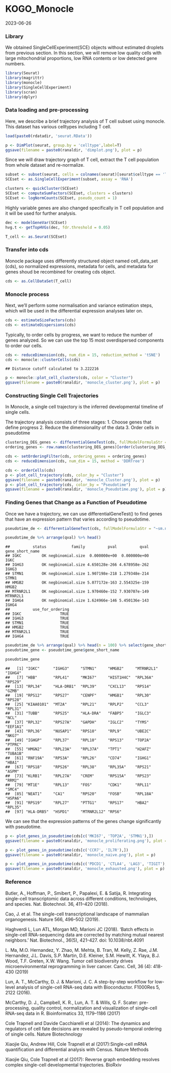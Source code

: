 KOGO_Monocle
================
2023-06-26

### **Library**

We obtained SingleCellExperiment(SCE) objects without estimated droplets
from previous section. In this section, we will remove low quality cells
with large mitochondrial proportions, low RNA contents or low detected
gene numbers.

``` r
library(Seurat)
library(magrittr)
library(monocle)
library(SingleCellExperiment)
library(scran)
library(dplyr)
```

### **Data loading and pre-processing**

Here, we describe a brief trajectory analysis of T cell subset using
monocle. This dataset has various celltypes including T cell.

``` r
load(paste0(rdatadir, 'seurat.RData'))

p <- DimPlot(seurat, group.by = 'celltype',label=T)
ggsave(filename = paste0(ranaldir, 'dimplot.png'), plot = p)
```

Since we will draw trajectory graph of T cell, extract the T cell
population from whole dataset and re-normalize.

``` r
subset <- subset(seurat, cells = colnames(seurat)[seurat$celltype == 'T cell'])
SCEset <- as.SingleCellExperiment(subset, assay = 'RNA')

clusters <- quickCluster(SCEset)
SCEset <- computeSumFactors(SCEset, clusters = clusters)
SCEset <- logNormCounts(SCEset, pseudo_count = 1)
```

Highly variable genes are also changed specifically in T cell population
and it will be used for further analysis.

``` r
dec <- modelGeneVar(SCEset)
hvg.t <- getTopHVGs(dec, fdr.threshold = 0.05)

T_cell <- as.Seurat(SCEset)
```

### **Transfer into cds**

Monocle package uses differently structured object named cell_data_set
(cds), so normalized expressions, metadata for cells, and metadata for
genes shoud be recombined for creating cds object.

``` r
cds <- as.CellDataSet(T_cell)
```

### **Monocle process**

Next, we’ll perform some normalisation and variance estimation steps,
which will be used in the differential expression analyses later on.

``` r
cds <- estimateSizeFactors(cds)
cds <- estimateDispersions(cds)
```

Typically, to order cells by progress, we want to reduce the number of
genes analyzed. So we can use the top 15 most overdispersed components to order our cells.

``` r
cds <- reduceDimension(cds, num_dim = 15, reduction_method = 'tSNE')
cds <- monocle::clusterCells(cds)
```

    ## Distance cutoff calculated to 3.222216

``` r
p <- monocle::plot_cell_clusters(cds, color = "Cluster")
ggsave(filename = paste0(ranaldir, 'monocle_cluster.png'), plot = p)
```

### **Constructing Single Cell Trajectories**

In Monocle, a single cell trajectory is the inferred developmental
timeline of single cells.

The trajectory analysis consists of three stages: 1. Choose genes that
define progress 2. Reduce the dimensionality of the data 3. Order cells
in pseudotime

``` r
clustering_DEG_genes <- differentialGeneTest(cds, fullModelFormulaStr = '~Cluster')
ordering_genes <- row.names(clustering_DEG_genes)[order(clustering_DEG_genes$qval)][1:1000]

cds <- setOrderingFilter(cds, ordering_genes = ordering_genes)
cds <- reduceDimension(cds, num_dim = 15, method = 'DDRTree')

cds <- orderCells(cds)
p <- plot_cell_trajectory(cds, color_by = "Cluster")
ggsave(filename = paste0(ranaldir, 'monocle_Cluster.png'), plot = p)
p <- plot_cell_trajectory(cds, color_by = "Pseudotime")
ggsave(filename = paste0(ranaldir, 'monocle_Pseudotime.png'), plot = p)
```

### **Finding Genes that Change as a Function of Pseudotime**

Once we have a trajectory, we can use differentialGeneTest() to find
genes that have an expression pattern that varies according to
pseudotime.

``` r
pseudotime_de <- differentialGeneTest(cds, fullModelFormulaStr = "~sm.ns(Pseudotime)")

pseudotime_de %>% arrange(qval) %>% head()
```

    ##          status           family          pval          qval gene_short_name
    ## IGKC         OK negbinomial.size  0.000000e+00  0.000000e+00            IGKC
    ## IGHG3        OK negbinomial.size 4.650128e-266 4.678958e-262           IGHG3
    ## STMN1        OK negbinomial.size 1.907198e-218 1.279348e-214           STMN1
    ## HMGB2        OK negbinomial.size 5.077172e-163 2.554325e-159           HMGB2
    ## MTRNR2L1     OK negbinomial.size 1.970460e-152 7.930707e-149        MTRNR2L1
    ## IGHG4        OK negbinomial.size 1.624966e-146 5.450136e-143           IGHG4
    ##          use_for_ordering
    ## IGKC                 TRUE
    ## IGHG3                TRUE
    ## STMN1                TRUE
    ## HMGB2                TRUE
    ## MTRNR2L1             TRUE
    ## IGHG4                TRUE

``` r
pseudotime_de %>% arrange(qval) %>% head(n = 100) %>% select(gene_short_name) -> pseudotime_gene
pseudotime_gene <- pseudotime_gene$gene_short_name

pseudotime_gene
```

    ##   [1] "IGKC"      "IGHG3"     "STMN1"     "HMGB2"     "MTRNR2L1"  "IGHG4"    
    ##   [7] "HBB"       "RPL41"     "MKI67"     "HIST1H4C"  "RPL36A"    "RPS29"    
    ##  [13] "RPL34"     "HLA-DRB1"  "RPL39"     "CXCL13"    "RPS14"     "GZMB"     
    ##  [19] "RPS12"     "RPS27"     "CENPF"     "HMGB1"     "RPL30"     "RPS28"    
    ##  [25] "KIAA0101"  "MT2A"      "RPL21"     "RPLP2"     "CCL3"      "RPL31"    
    ##  [31] "TUBB"      "RPS25"     "HLA-DRA"   "FABP5"     "IGLC3"     "NCL"      
    ##  [37] "RPL32"     "RPS27A"    "GAPDH"     "IGLC2"     "TYMS"      "EEF1A1"   
    ##  [43] "RPL36"     "NUSAP1"    "RPS10"     "RPL9"      "UBE2C"     "NKG7"     
    ##  [49] "IGHGP"     "RPL37"     "RPL10"     "RPS13"     "TOP2A"     "PTPRC"    
    ##  [55] "HMGN2"     "RPL23A"    "RPL37A"    "TPT1"      "H2AFZ"     "TUBA1B"   
    ##  [61] "RNF19A"    "RPS3A"     "RPL26"     "CD74"      "IGHG1"     "HBA1"     
    ##  [67] "RPS18"     "RPS26"     "RPL38"     "RPL35A"    "RPS21"     "ASPM"     
    ##  [73] "KLRB1"     "RPL27A"    "CREM"      "RPS15A"    "RPS23"     "RRM2"     
    ##  [79] "MT1E"      "RPL13"     "FOS"       "CDK1"      "RPL11"     "SMC4"     
    ##  [85] "NEAT1"     "CA1"       "RPS20"     "FOSB"      "RPL18A"    "HSPA6"    
    ##  [91] "RPS19"     "RPL27"     "PTTG1"     "RPS17"     "HBA2"      "RPL35"    
    ##  [97] "HLA-DRB5"  "HSPD1"     "MTRNR2L12" "RPS6"

We can see that the expression patterns of the genes change
significantly with pseudotime.

``` r
p <- plot_genes_in_pseudotime(cds[c('MKI67', 'TOP2A', 'STMN1'),])
ggsave(filename = paste0(ranaldir, 'monocle_proliferating.png'), plot = p)

p <- plot_genes_in_pseudotime(cds[c('CCR7', 'IL7R'),])
ggsave(filename = paste0(ranaldir, 'monocle_naive.png'), plot = p)

p <- plot_genes_in_pseudotime(cds[c('PDCD1', 'CTLA4', 'LAG3', 'TIGIT'),])
ggsave(filename = paste0(ranaldir, 'monocle_exhausted.png'), plot = p)
```

### **Reference**

Butler, A., Hoffman, P., Smibert, P., Papalexi, E. & Satija, R. Integrating single-cell transcriptomic data across different conditions, technologies, and species. Nat. Biotechnol. 36, 411–420 (2018).

Cao, J. et al. The single-cell transcriptional landscape of mammalian organogenesis. Nature 566, 496–502 (2019).

Haghverdi L, Lun ATL, Morgan MD, Marioni JC (2018). ‘Batch effects in single-cell RNA-sequencing data are corrected by matching mutual nearest neighbors.’ Nat. Biotechnol., 36(5), 421-427. doi: 10.1038/nbt.4091

L. Ma, M.O. Hernandez, Y. Zhao, M. Mehta, B. Tran, M. Kelly, Z. Rae, J.M. Hernandez, J.L. Davis, S.P. Martin, D.E. Kleiner, S.M. Hewitt, K. Ylaya, B.J. Wood, T.F. Greten, X.W. Wang. Tumor cell biodiversity drives microenvironmental reprogramming in liver cancer. Canc. Cell, 36 (4): 418-430 (2019) 

Lun, A. T., McCarthy, D. J. & Marioni, J. C. A step-by-step workflow for low-level analysis of single-cell RNA-seq data with Bioconductor. F1000Res 5, 2122 (2016). 

McCarthy, D. J., Campbell, K. R., Lun, A. T. & Wills, Q. F. Scater: pre-processing, quality control, normalization and visualization of single-cell RNA-seq data in R. Bioinformatics 33, 1179–1186 (2017)

Cole Trapnell and Davide Cacchiarelli et al (2014): The dynamics and regulators of cell fate decisions are revealed by pseudo-temporal ordering of single cells. Nature Biotechnology

Xiaojie Qiu, Andrew Hill, Cole Trapnell et al (2017):Single-cell mRNA quantification and differential analysis with Census. Nature Methods 

Xiaojie Qiu, Cole Trapnell et al (2017): Reverse graph embedding resolves complex single-cell developmental trajectories. BioRxiv
